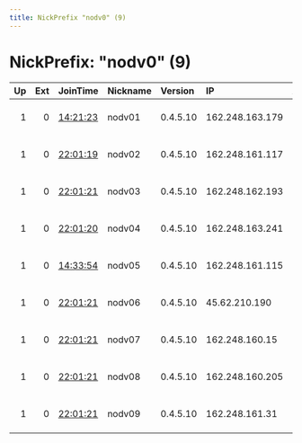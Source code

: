 ```yaml
---
title: NickPrefix "nodv0" (9)
---
```


# NickPrefix: "nodv0" (9)

|   Up |   Ext | JoinTime                                                                                            | Nickname   | Version   | IP              | AS   | CC   |   ORp |   Dirp | OS    | Contact                             |   eFamMembers |
|-----:|------:|:----------------------------------------------------------------------------------------------------|:-----------|:----------|:----------------|:-----|:-----|------:|-------:|:------|:------------------------------------|--------------:|
|    1 |     0 | [14:21:23](https://metrics.torproject.org/rs.html#details/AD217398FA11FFE1D02E46CE5A9C64054F69A1E9) | nodv01     | 0.4.5.10  | 162.248.163.179 | None | ca   |  9001 |   9000 | Linux | emerson tor@nodevine.net bitcoin:12 |            10 |
|    1 |     0 | [22:01:19](https://metrics.torproject.org/rs.html#details/8B9A8317D8320373043587D6CE983666A385D341) | nodv02     | 0.4.5.10  | 162.248.161.117 | None | ca   |  9001 |   9000 | Linux | emerson tor@nodevine.net bitcoin:12 |            10 |
|    1 |     0 | [22:01:21](https://metrics.torproject.org/rs.html#details/92CAD0772EB5226B63845A7C14F4C02A3FEB6DC5) | nodv03     | 0.4.5.10  | 162.248.162.193 | None | ca   |  9001 |   9000 | Linux | emerson tor@nodevine.net bitcoin:12 |            10 |
|    1 |     0 | [22:01:20](https://metrics.torproject.org/rs.html#details/04CB9B59E38B45943C36D60EF006A713D27B1890) | nodv04     | 0.4.5.10  | 162.248.163.241 | None | ca   |  9001 |   9000 | Linux | emerson tor@nodevine.net bitcoin:12 |            10 |
|    1 |     0 | [14:33:54](https://metrics.torproject.org/rs.html#details/8B60C6BE9AC05EE07F2EC08BAF356F65EC1C2853) | nodv05     | 0.4.5.10  | 162.248.161.115 | None | ca   |  9001 |   9000 | Linux | emerson tor@nodevine.net bitcoin:12 |            10 |
|    1 |     0 | [22:01:21](https://metrics.torproject.org/rs.html#details/9D24591E2ED24470BDF05079D2E526F2C645381F) | nodv06     | 0.4.5.10  | 45.62.210.190   | None | ca   |  9001 |   9000 | Linux | emerson tor@nodevine.net bitcoin:12 |            10 |
|    1 |     0 | [22:01:21](https://metrics.torproject.org/rs.html#details/F190FA120F06B9717D1201D955797465624F9E96) | nodv07     | 0.4.5.10  | 162.248.160.15  | None | ca   |  9001 |   9000 | Linux | emerson tor@nodevine.net bitcoin:12 |            10 |
|    1 |     0 | [22:01:21](https://metrics.torproject.org/rs.html#details/8C04C647FC495AF514A4B0DFC64F418901694F94) | nodv08     | 0.4.5.10  | 162.248.160.205 | None | ca   |  9001 |   9000 | Linux | emerson tor@nodevine.net bitcoin:12 |            10 |
|    1 |     0 | [22:01:21](https://metrics.torproject.org/rs.html#details/A4734859EC44F5040B3000328E453B5CE095DDF5) | nodv09     | 0.4.5.10  | 162.248.161.31  | None | ca   |  9001 |   9000 | Linux | emerson tor@nodevine.net bitcoin:12 |            10 |
